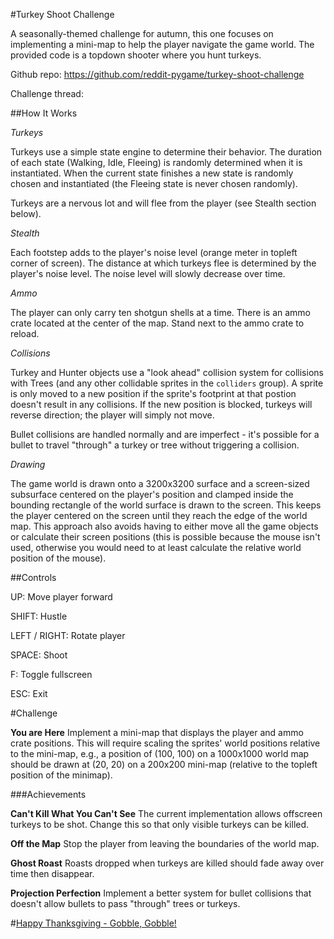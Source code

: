 #Turkey Shoot Challenge

A seasonally-themed challenge for autumn, this one focuses on implementing a mini-map to help the player navigate the game world. The provided code is a
 topdown shooter where you hunt turkeys.

Github repo: https://github.com/reddit-pygame/turkey-shoot-challenge

Challenge thread: 


##How It Works

*Turkeys*

Turkeys use a simple state engine to determine their behavior. The duration of each state (Walking, Idle, Fleeing) is randomly determined when it is instantiated. When the 
current state finishes a new state is randomly chosen and instantiated (the Fleeing state is never chosen randomly).

Turkeys are a nervous lot and will flee from the player (see Stealth section below).

*Stealth* 

Each footstep adds to the player's noise level (orange meter in topleft corner of screen). The distance at which turkeys flee is determined by the player's noise level. The noise level will 
slowly decrease over time.

*Ammo*

The player can only carry ten shotgun shells at a time. There is an ammo crate located at the center of the map. Stand next to the ammo crate to reload.

*Collisions*

Turkey and Hunter objects use a "look ahead" collision system for collisions with Trees (and any other collidable sprites in the `colliders` group). A sprite is only moved to a new position if the sprite's footprint at that 
postion doesn't result in any collisions. If the new position is blocked, turkeys will reverse direction; the player will simply not move.

Bullet collisions are handled normally and are imperfect - it's possible for a bullet to travel "through" a turkey or tree without triggering a collision.

*Drawing*

The game world is drawn onto a 3200x3200 surface and a screen-sized subsurface centered on the player's position and clamped inside the bounding rectangle of the world surface is drawn to the screen. This keeps the
 player centered on the screen until they reach the edge of the world map. This approach also avoids having to either move all the game objects or calculate their screen positions (this is possible because
the mouse isn't used, otherwise you would need to at least calculate the relative world position of the mouse).

##Controls

UP: Move player forward

SHIFT: Hustle

LEFT / RIGHT: Rotate player

SPACE: Shoot

F: Toggle fullscreen

ESC: Exit

#Challenge

**You are Here** Implement a mini-map that displays the player and ammo crate positions. This will require scaling the sprites' world positions relative to the mini-map, e.g., a position of (100, 100) on a 1000x1000 world map
 should be drawn at (20, 20) on a 200x200 mini-map (relative to the topleft position of the minimap).

###Achievements

**Can't Kill What You Can't See** The current implementation allows offscreen turkeys to be shot. Change this so that only visible turkeys can be killed.

**Off the Map** Stop the player from leaving the boundaries of the world map.

**Ghost Roast** Roasts dropped when turkeys are killed should fade away over time then disappear.

**Projection Perfection** Implement a better system for bullet collisions that doesn't allow bullets to pass "through" trees or turkeys.

#[Happy Thanksgiving - Gobble, Gobble!](https://www.youtube.com/watch?v=MKiwwO9KBpA&feature=youtu.be&t=1640)